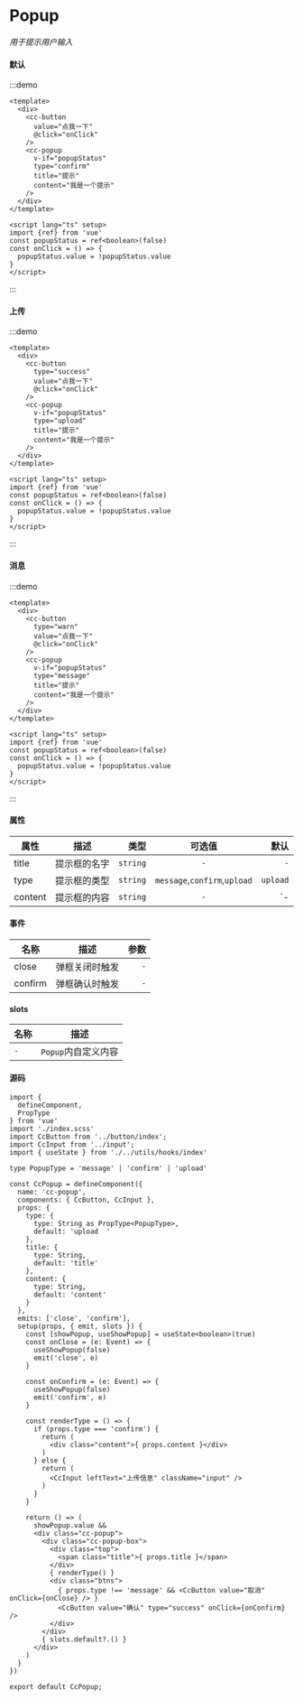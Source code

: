 # Popup
*用于提示用户输入*
#### 默认
:::demo
```vue
<template>
  <div>
    <cc-button
      value="点我一下"
      @click="onClick"
    />
    <cc-popup
      v-if="popupStatus"
      type="confirm"
      title="提示"
      content="我是一个提示"
    />
  </div>
</template>

<script lang="ts" setup>
import {ref} from 'vue'
const popupStatus = ref<boolean>(false)
const onClick = () => {
  popupStatus.value = !popupStatus.value
}
</script>
```
:::

#### 上传
:::demo
```vue
<template>
  <div>
    <cc-button
      type="success"
      value="点我一下"
      @click="onClick"
    />
    <cc-popup
      v-if="popupStatus"
      type="upload"
      title="提示"
      content="我是一个提示"
    />
  </div>
</template>

<script lang="ts" setup>
import {ref} from 'vue'
const popupStatus = ref<boolean>(false)
const onClick = () => {
  popupStatus.value = !popupStatus.value
}
</script>
```
:::

#### 消息
:::demo
```vue
<template>
  <div>
    <cc-button
      type="warn"
      value="点我一下"
      @click="onClick"
    />
    <cc-popup
      v-if="popupStatus"
      type="message"
      title="提示"
      content="我是一个提示"
    />
  </div>
</template>

<script lang="ts" setup>
import {ref} from 'vue'
const popupStatus = ref<boolean>(false)
const onClick = () => {
  popupStatus.value = !popupStatus.value
}
</script>
```
:::

#### 属性
| 属性 | 描述 | 类型 | 可选值 | 默认 |
| ------------- |:-------------:| -----:|:-------------:| -----:|
| title | 提示框的名字 | `string` | `-` | `-`  |
| type  | 提示框的类型 | `string` | `message`,`confirm`,`upload` | `upload` |
| content | 提示框的内容 | `string` | `-` | `- |

#### 事件
| 名称 | 描述 | 参数 |
| ------------- |:-------------:| -----:|
| close | 弹框关闭时触发 | `-` |
| confirm | 弹框确认时触发 | `-` |

#### slots
| 名称 | 描述 |
| ------------- |:-------------:|
| `-` | `Popup`内自定义内容 |

#### 源码
```tsx
import {
  defineComponent,
  PropType
} from 'vue'
import './index.scss'
import CcButton from '../button/index';
import CcInput from '../input';
import { useState } from './../utils/hooks/index'

type PopupType = 'message' | 'confirm' | 'upload'

const CcPopup = defineComponent({
  name: 'cc-popup',
  components: { CcButton, CcInput },
  props: {
    type: {
      type: String as PropType<PopupType>,
      default: 'upload  '
    },
    title: {
      type: String,
      default: 'title'
    },
    content: {
      type: String,
      default: 'content'
    }
  },
  emits: ['close', 'confirm'],
  setup(props, { emit, slots }) {
    const [showPopup, useShowPopup] = useState<boolean>(true)
    const onClose = (e: Event) => {
      useShowPopup(false)
      emit('close', e)
    }

    const onConfirm = (e: Event) => {
      useShowPopup(false)
      emit('confirm', e)
    }

    const renderType = () => {
      if (props.type === 'confirm') {
        return (
          <div class="content">{ props.content }</div>
        )
      } else {
        return (
          <CcInput leftText="上传信息" className="input" />
        )
      }
    }

    return () => (
      showPopup.value &&
      <div class="cc-popup">
        <div class="cc-popup-box">
          <div class="top">
            <span class="title">{ props.title }</span>
          </div>
          { renderType() }
          <div class="btns">
            { props.type !== 'message' && <CcButton value="取消" onClick={onClose} /> }
            <CcButton value="确认" type="success" onClick={onConfirm} />
          </div>
        </div>
        { slots.default?.() }
      </div>
    )
  }
})

export default CcPopup;
```
